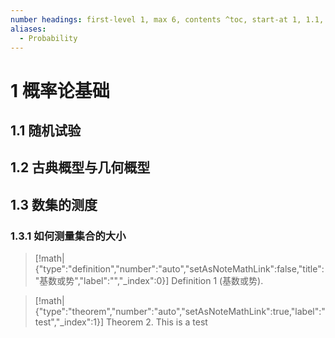 ```yaml
---
number headings: first-level 1, max 6, contents ^toc, start-at 1, 1.1, auto
aliases:
  - Probability
---
```

# 1 概率论基础
## 1.1 随机试验

## 1.2 古典概型与几何概型
## 1.3 数集的测度
### 1.3.1 如何测量集合的大小
> [!math|{"type":"definition","number":"auto","setAsNoteMathLink":false,"title":"基数或势","label":"","_index":0}] Definition 1 (基数或势).
> 



> [!math|{"type":"theorem","number":"auto","setAsNoteMathLink":true,"label":"test","_index":1}] Theorem 2.
> This is a test 
